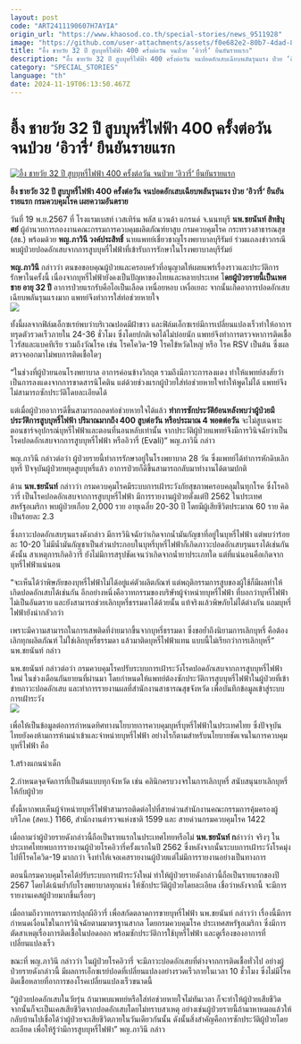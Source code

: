 ```yaml
---
layout: post
code: "ART2411190607H7AYIA"
origin_url: "https://www.khaosod.co.th/special-stories/news_9511928"
image: "https://github.com/user-attachments/assets/f0e682e2-80b7-4dad-85f4-dbed1e35b11b"
title: "อึ้ง ชายวัย 32 ปี สูบบุหรี่ไฟฟ้า 400 ครั้งต่อวัน จนป่วย ‘อิวารี่‘ ยืนยันรายแรก"
description: "อึ้ง ชายวัย 32 ปี สูบบุหรี่ไฟฟ้า 400 ครั้งต่อวัน จนปอดอักเสบเฉียบพลันรุนแรง ป่วย ‘อิวารี่‘ ยืนยันรายแรก กรมควบคุมโรค เผยความอันตราย"
category: "SPECIAL_STORIES"
language: "th"
date: 2024-11-19T06:13:50.467Z
---
```


# อึ้ง ชายวัย 32 ปี สูบบุหรี่ไฟฟ้า 400 ครั้งต่อวัน จนป่วย ‘อิวารี่‘ ยืนยันรายแรก

[![อึ้ง ชายวัย 32 ปี สูบบุหรี่ไฟฟ้า 400 ครั้งต่อวัน จนป่วย ‘อิวารี่‘ ยืนยันรายแรก](https://www.khaosod.co.th/wpapp/uploads/2024/11/smoke.jpg "อึ้ง ชายวัย 32 ปี สูบบุหรี่ไฟฟ้า 400 ครั้งต่อวัน จนป่วย ‘อิวารี่‘ ยืนยันรายแรก")](https://www.khaosod.co.th/wpapp/uploads/2024/11/smoke.jpg)

**อึ้ง ชายวัย 32 ปี สูบบุหรี่ไฟฟ้า 400 ครั้งต่อวัน จนปอดอักเสบเฉียบพลันรุนแรง ป่วย ‘อิวารี่‘ ยืนยันรายแรก กรมควบคุมโรค เผยความอันตราย**

วันที่ 19 พ.ย.2567 ที่ โรงแรมเบสท์ เวสเทิร์น พลัส แวนด้า แกรนด์ จ.นนทบุรี **นพ.ชยนันท์ สิทธิบุศย์** ผู้อำนวยการกองงานคณะกรรมการควบคุมผลิตภัณฑ์ยาสูบ กรมควบคุมโรค กระทรวงสาธารณสุข (สธ.) พร้อมด้วย **พญ.ภาวินี วงค์ประสิทธิ์** นายแพทย์เชี่ยวชาญโรงพยาบาลบุรีรัมย์ ร่วมแถลงข่าวกรณีพบผู้ป่วยปอดอักเสบจากการสูบบุหรี่ไฟฟ้าที่เข้ารับการรักษาในโรงพยาบาลบุรีรัมย์

**พญ.ภาวินี** กล่าวว่า ตนขอขอบคุณผู้ป่วยและครอบครัวที่อนุญาตให้เผยแพร่เรื่องราวและประวัติการรักษาในครั้งนี้ เนื่องจากบุหรี่ไฟฟ้ายังคงเป็นปัญหาของไทยและหลายประเทศ โ**ดยผู้ป่วยรายนี้เป็นเพศชาย อายุ 32 ปี** อาการป่วยแรกรับคือไอเป็นเลือด เหนื่อยหอบ เหงื่อเยอะ จากนั้นเกิดอาการปอดอักเสบเฉียบพลันรุนแรงมาก แพทย์จึงทำการใส่ท่อช่วยหายใจ  
[![](https://www.khaosod.co.th/wpapp/uploads/2024/11/1731995154911-696x464.jpg)](https://www.khaosod.co.th/wpapp/uploads/2024/11/1731995154911.jpg)

ทั้งนี้ผลจากฟิล์มเอ็กซเรย์พบว่าบริเวณปอดมีฝ้าขาว และฟิล์มเอ็กซเรย์มีการเปลี่ยนแปลงเร็วทำให้อาการทรุดตัวรวดเร็วภายใน 24-36 ชั่วโมง ซึ่งโดยปกติเจอได้ไม่บ่อยนัก แพทย์จึงทำการตรวจหาการติดเชื้อไวรัสและแบคทีเรีย รวมถึงวัณโรค เช่น โรคโควิด-19 โรคไข้หวัดใหญ่ หรือ โรค RSV เป็นต้น ซึ่งผลตรวจออกมาไม่พบการติดเชื้อใดๆ

“ในช่วงที่ผู้ป่วยนอนโรงพยาบาล อาการค่อนข้างวิกฤต รวมถึงมีภาวะการลงแดง ทำให้แพทย์สงสัยว่าเป็นการลงแดงจากการขาดสารนิโคติน แต่ด้วยช่วงแรกผู้ป่วยใส่ท่อช่วยหายใจทำให้พูดไม่ได้ แพทย์จึงไม่สามารถซักประวัติโดยละเอียดได้

แต่เมื่อผู้ป่วยอาการดีขึ้นสามารถถอดท่อช่วยหายใจได้แล้ว **ทำการซักประวัติย้อนหลังพบว่าผู้ป่วยมีประวัติการสูบบุหรี่ไฟฟ้า ปริมาณมากถึง 400 สูบต่อวัน หรือประมาณ 4 พอตต่อวัน** จะไม่สูบเฉพาะตอนชาร์จอุปกรณ์บุหรี่ไฟฟ้าและตอนที่นอนหลับเท่านั้น จากประวัติผู้ป่วยแพทย์จึงมีการวินิจฉัยว่าเป็นโรคปอดอักเสบจากการสูบบุหรี่ไฟฟ้า หรืออิวารี่ (Evali)“ พญ.ภาวินี กล่าว

พญ.ภาวินี กล่าวต่อว่า ผู้ป่วยรายนี้ทำการรักษาอยู่ในโรงพยาบาล 28 วัน ซึ่งแพทย์ได้ทำการหักดิบเลิกบุหรี่ ปัจจุบันผู้ป่วยหยุดสูบบุหรี่แล้ว อาการป่วยก็ดีขึ้นสามารถกลับมาทำงานได้ตามปกติ

ด้าน **นพ.ชยนันท์** กล่าวว่า กรมควบคุมโรคมีระบบการเฝ้าระวังภัยสุขภาพครอบคลุมในทุกโรค ซึ่งโรคอิวารี่ เป็นโรคปอดอักเสบจากการสูบบุหรี่ไฟฟ้า มีการรายงานผู้ป่วยตั้งแต่ปี 2562 ในประเทศสหรัฐอเมริกา พบผู้ป่วยเกือบ 2,000 ราย อายุเฉลี่ย 20-30 ปี โดยมีผู้เสียชีวิตประมาณ 60 ราย คิดเป็นร้อยละ 2.3

ซึ่งภาวะปอดอักเสบรุนแรงดังกล่าว มีการวินิจฉัยว่าเกิดจากน้ำมันกัญชาที่อยู่ในบุหรี่ไฟฟ้า แต่พบว่าร้อยละ 10-20 ไม่มีน้ำมันกัญชาเป็นส่วนประกอบในบุหรี่บุหรี่ไฟฟ้าก็เกิดภาวะปอดอักเสบรุนแรงได้เช่นกัน ดังนั้น สาเหตุการเกิดอิวารี่ ยังไม่มีการสรุปชัดเจนว่าเกิดจากน้ำยาประเภทใด แต่ที่แน่นอนคือเกิดจากบุหรี่ไฟฟ้าแน่นอน

“จะเห็นได้ว่าพิษภัยของบุหรี่ไฟฟ้าไม่ได้อยู่แค่ตัวผลิตภัณฑ์ แต่พฤติกรรมการสูบของผู้ใช้ก็มีผลทำให้เกิดปอดอักเสบได้เช่นกัน อีกอย่างหนึ่งคือวาทกรรมของบริษัทผู้จำหน่ายบุหรี่ไฟฟ้า ที่บอกว่าบุหรี่ไฟฟ้าไม่เป็นอันตราย และยังสามารถช่วยเลิกบุหรี่ธรรมดาได้ด้วยนั้น แท้จริงแล้วพิษภัยไม่ได้ต่างกัน แถมบุหรี่ไฟฟ้ายังน่ากลัวกว่า

เพราะมีความสามารถในการเสพติดที่ง่ายมากขึ้นจากบุหรี่ธรรมดา ซึ่งขอย้ำถึงนิยามการเลิกบุหรี่ คือต้องเลิกทุกผลิตภัณฑ์ ไม่ใช่เลิกบุหรี่ธรรมดา แล้วมาติดบุหรี่ไฟฟ้าแทน แบบนี้ไม่เรียกว่าการเลิกบุหรี่“ นพ.ชยนันท์ กล่าว

นพ.ชยนันท์ กล่าวต่อว่า กรมควบคุมโรคปรับระบบการเฝ้าระวังโรคปอดอักเสบจากการสูบบุหรี่ไฟฟ้าใหม่ ในช่วงเดือนกันยายนที่ผ่านมา โดยกำหนดให้แพทย์ต้องซักประวัติการสูบบุหรี่ไฟฟ้าในผู้ป่วยที่เข้าข่ายภาวะปอดอักเสบ และทำการรายงานผลที่สำนักงานสาธารณสุขจังหวัด เพื่อบันทึกข้อมูลเข้าสู่ระบบการเฝ้าระวัง  
[![](https://www.khaosod.co.th/wpapp/uploads/2024/11/1731995145087-696x464.jpg)](https://www.khaosod.co.th/wpapp/uploads/2024/11/1731995145087.jpg)

เพื่อให้เป็นข้อมูลต่อการกำหนดทิศทางนโยบายการควบคุมบุหรี่บุหรี่ไฟฟ้าในประเทศไทย ซึ่งปัจจุบันไทยยังคงห้ามการห้ามนำเข้าและจำหน่ายบุหรี่ไฟฟ้า อย่างไรก็ตามสำหรับนโยบายชัดเจนในการควบคุมบุหรี่ไฟฟ้า คือ

1.สร้างแกนนำเด็ก

2.กำหนดจุดจัดการที่เป็นต้นแบบทุกจังหวัด เช่น คลินิกครบวงจรในการเลิกบุหรี่ สนับสนุนยาเลิกบุหรี่ให้กับผู้ป่วย

ทั้งนี้หากพบเห็นผู้จำหน่ายบุหรี่ไฟฟ้าสามารถติดต่อไปที่สายด่วนสำนักงานคณะกรรมการคุ้มครองผู้บริโภค (สคบ.) 1166, สำนักงานตำรวจแห่งชาติ 1599 และ สายด่วนกรมควบคุมโรค 1422

เมื่อถามว่าผู้ป่วยรายดังกล่าวนี้ถือเป็นรายแรกในประเทศไทยหรือไม่ **นพ.ชยนันท์ ก**ล่าวว่า จริงๆ ในประเทศไทยพบการรายงานผู้ป่วยโรคอิวารี่ครั้งแรกในปี 2562 ซึ่งหลังจากนั้นระบบการเฝ้าระวังโรคมุ่งไปที่โรคโควิด-19 มากกว่า จึงทำให้เจอเคสรายงานผู้ป่วยแต่ไม่มีการรายงานอย่างเป็นทางการ

ตอนนี้กรมควบคุมโรคได้ปรับระบบการเฝ้าระวังใหม่ ทำให้ผู้ป่วยรายดังกล่าวนี้ถือเป็นรายแรกของปี 2567 โดยได้เน้นย้ำกับโรงพยาบาลทุกแห่ง ให้ซักประวัติผู้ป่วยโดยละเอียด เชื่อว่าหลังจากนี้ จะมีการรายงานเคสผู้ป่วยมากขึ้นเรื่อยๆ

เมื่อถามถึงวาทกรรมการปลุกผีอิวารี่ เพื่อสกัดตลาดการขายบุหรี่ไฟฟ้า นพ.ชยนันท์ กล่าวว่า เรื่องนี้มีการกำหนดเงื่อนไขในการวินิจฉัยตามมาตรฐานสากล โดยกรมควบคุมโรค ประเทศสหรัฐอเมริกา ซึ่งมีการตัดสาเหตุเรื่องการติดเชื้อในปอดออก พร้อมซักประวัติการใช้บุหรี่ไฟฟ้า และดูเรื่องของอาการที่เปลี่ยนแปลงเร็ว

ขณะที่ พญ.ภาวินี กล่าวว่า ในผู้ป่วยโรคอิวารี่ จะมีภาวะปอดอักเสบที่ต่างจากการติดเชื้อทั่วไป อย่างผู้ป่วยรายดังกล่าวนี้ มีผลการเอ็กซเรย์ปอดที่เปลี่ยนแปลงอย่างรวดเร็วภายในเวลา 10 ชั่วโมง ซึ่งไม่มีโรคติดเชื้อหลายที่อาการของโรคเปลี่ยนแปลงเร็วขนาดนี้

“ผู้ป่วยปอดอักเสบในวัยรุ่น ถ้ามาพบแพทย์หรือใส่ท่อช่วยหายใจไม่ทันเวลา ก็จะทำให้ผู้ป่วยเสียชีวิต จากนั้นก็จะเป็นเคสเสียชีวิตจากปอดอักเสบโดยไม่ทราบสาเหตุ อย่างเช่นผู้ป่วยรายนี้ถ้ามาหาหมอแล้วให้กลับบ้านไปเชื่อได้ว่าผู้ป่วยจะเสียชีวิตภายในวันเดียวกันนั้น ดังนั้นสิ่งสำคัญคือการซักประวัติผู้ป่วยโดยละเอียด เพื่อให้รู้ว่ามีการสูบบุหรี่ไฟฟ้า” พญ.ภาวินี กล่าว